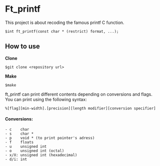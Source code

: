 # Ft_printf

This project is about recoding the famous printf C function.
```
$int ft_printf(const char * (restrict) format, ...);
```
## How to use

**Clone**
```
$git clone <repository url>
```
**Make**
```
$make
```


ft_printf can print different contents depending on conversions and flags. You can print using the following syntax:
```
%[flag][min-width].[precision][length modifier][conversion specifier]
```
#### Conversions:
```
- c    char
- s    char *
- p    void * (to print pointer's adress)
- f    floats
- u    unsigned int
- o    unsigned int (octal)
- x/X: unsigned int (hexadecimal)
- d/i: int
```
